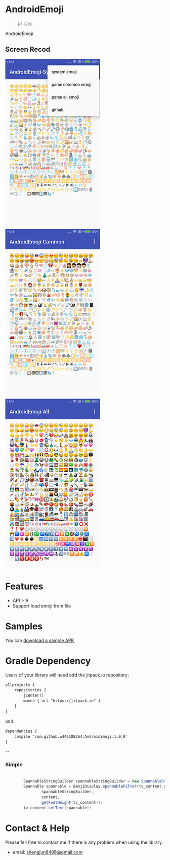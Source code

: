 # AndroidEmoji

> j.s 🇨🇳

AndroidEmoji


## Screen Recod

<img src="output/emoji-system-little.png" />
<img src="output/emoji-common-little.png" />
<img src="output/emoji-all-little.png" />


# Features

* API > 9 
* Support load emoji from file  

# Samples

You can [download a sample APK](https://github.com/w446108264/AndroidEmoji/raw/master/output/simple.apk) 


# Gradle Dependency

Users of your library will need add the jitpack.io repository:

```xml  
allprojects {
    repositories {
        jcenter()
        maven { url "https://jitpack.io" }
    }
}
```

and:

```xml
dependencies { 
    compile 'com.github.w446108264:AndroidEmoji:1.0.0'
}
```
--

### Simple

```java

        SpannableStringBuilder spannableStringBuilder = new SpannableStringBuilder(content); 
        Spannable spannable = EmojiDisplay.spannableFilter(tv_content.getContext(),
                spannableStringBuilder,
                content,
                getFontHeight(tv_content));
        tv_content.setText(spannable);

```
 
 
# Contact & Help

Please fell free to contact me if there is any problem when using the library.

* email: shengjun8486@gmail.com 


